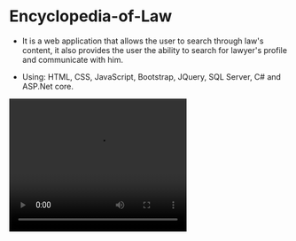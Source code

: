 # Encyclopedia-of-Law
- It is a web application that allows the user to search through law's content, it also provides the user the ability to search for lawyer's profile and communicate with him.

- Using: HTML, CSS, JavaScript, Bootstrap, JQuery, SQL Server, C# and ASP.Net core.


<video width="320" height="240" controls>
  <source src="https://drive.google.com/file/d/1p_10twXl0x8rwr99jJShk2Q0jLtp_qE-/view?usp=sharing" type="video/mp4">
</video>
